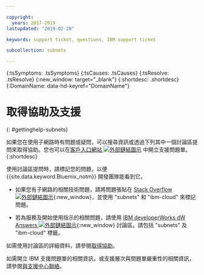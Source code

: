 ```yaml
---

copyright:
  years: 2017-2019
lastupdated: "2019-02-28"

keywords: support ticket, questions, IBM support ticket

subcollection: subnets

---
```


<!-- Common attributes used in the template are defined as follows: -->
{:tsSymptoms: .tsSymptoms} 
{:tsCauses: .tsCauses} 
{:tsResolve: .tsResolve} 
{:new_window: target="_blank"}
{:shortdesc: .shortdesc}
{:DomainName: data-hd-keyref="DomainName"}

<!-- # {{site.data.keyword.blockstorageshort}} troubleshooting
{: #ts} -->
<!-- Provide an appropriate ID above -->

<!-- IN PROGRESS - AUDIENCE BLUE, STAGING ONLY -->


<!-- This is the template for troubleshooting topics.  -->

<!-- The short description section should include the service long name and "Bluemix" for search optimization. Example short description: -->

<!-- Add a heading and content for how to get help and support. Use this template for beta and GA services:  -->
# 取得協助及支援 
{: #gettinghelp-subnets}

如果您在使用子網路時有問題或疑問，可以搜尋資訊或透過下列其中一個討論區提問來取得協助。您也可以在[客戶入口網站 ![外部鏈結圖示](../../icons/launch-glyph.svg "外部鏈結圖示")](https://{DomainName}/) 中開立支援問題單。
{:shortdesc}

使用討論區提問時，請標記您的問題，以便 {{site.data.keyword.Bluemix_notm}} 開發團隊能看到它。
<!--Insert the appropriate Stack Overflow tag for your service for <block-storage> in URL and text below:  -->
* 如果您有子網路的相關技術問題，請將問題張貼在 [Stack Overflow ![外部鏈結圖示](../../icons/launch-glyph.svg "外部鏈結圖示")](https://stackoverflow.com/search?q=subnets+ibm-cloud){:new_window}，並使用 "subnets" 和 "ibm-cloud" 來標記問題。
<!--Insert the appropriate dW Answers tag for your service for <service_keyword> in URL below:  -->
* 若為服務及開始使用指示的相關問題，請使用 [IBM developerWorks dW Answers ![外部鏈結圖示](../../icons/launch-glyph.svg "外部鏈結圖示")](https://developer.ibm.com/answers/topics/subnets.html?smartspace=ibm-cloud){:new_window} 討論區。請包括 "subnets" 及 "ibm-cloud" 標籤。

如需使用討論區的詳細資料，請參閱[取得協助](/docs/get-support?topic=get-support-getting-customer-support)。

如需開立 IBM 支援問題單的相關資訊，或支援層次與問題單嚴重性的相關資訊，請參閱[與支援中心聯絡](/docs/get-support?topic=get-support-getting-customer-support)。
